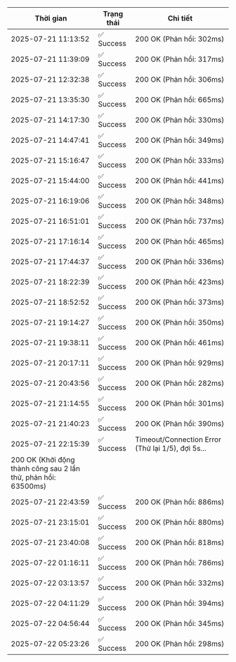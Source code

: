 | Thời gian | Trạng thái | Chi tiết |
|---|---|---|
| 2025-07-21 11:13:52 | ✅ Success | 200 OK (Phản hồi: 302ms) |
| 2025-07-21 11:39:09 | ✅ Success | 200 OK (Phản hồi: 317ms) |
| 2025-07-21 12:32:38 | ✅ Success | 200 OK (Phản hồi: 306ms) |
| 2025-07-21 13:35:30 | ✅ Success | 200 OK (Phản hồi: 665ms) |
| 2025-07-21 14:17:30 | ✅ Success | 200 OK (Phản hồi: 330ms) |
| 2025-07-21 14:47:41 | ✅ Success | 200 OK (Phản hồi: 349ms) |
| 2025-07-21 15:16:47 | ✅ Success | 200 OK (Phản hồi: 333ms) |
| 2025-07-21 15:44:00 | ✅ Success | 200 OK (Phản hồi: 441ms) |
| 2025-07-21 16:19:06 | ✅ Success | 200 OK (Phản hồi: 348ms) |
| 2025-07-21 16:51:01 | ✅ Success | 200 OK (Phản hồi: 737ms) |
| 2025-07-21 17:16:14 | ✅ Success | 200 OK (Phản hồi: 465ms) |
| 2025-07-21 17:44:37 | ✅ Success | 200 OK (Phản hồi: 336ms) |
| 2025-07-21 18:22:39 | ✅ Success | 200 OK (Phản hồi: 423ms) |
| 2025-07-21 18:52:52 | ✅ Success | 200 OK (Phản hồi: 373ms) |
| 2025-07-21 19:14:27 | ✅ Success | 200 OK (Phản hồi: 350ms) |
| 2025-07-21 19:38:11 | ✅ Success | 200 OK (Phản hồi: 461ms) |
| 2025-07-21 20:17:11 | ✅ Success | 200 OK (Phản hồi: 929ms) |
| 2025-07-21 20:43:56 | ✅ Success | 200 OK (Phản hồi: 282ms) |
| 2025-07-21 21:14:55 | ✅ Success | 200 OK (Phản hồi: 301ms) |
| 2025-07-21 21:40:23 | ✅ Success | 200 OK (Phản hồi: 390ms) |
| 2025-07-21 22:15:39 | ✅ Success | Timeout/Connection Error (Thử lại 1/5), đợi 5s...
200 OK (Khởi động thành công sau 2 lần thử, phản hồi: 63500ms) |
| 2025-07-21 22:43:59 | ✅ Success | 200 OK (Phản hồi: 886ms) |
| 2025-07-21 23:15:01 | ✅ Success | 200 OK (Phản hồi: 880ms) |
| 2025-07-21 23:40:08 | ✅ Success | 200 OK (Phản hồi: 818ms) |
| 2025-07-22 01:16:11 | ✅ Success | 200 OK (Phản hồi: 786ms) |
| 2025-07-22 03:13:57 | ✅ Success | 200 OK (Phản hồi: 332ms) |
| 2025-07-22 04:11:29 | ✅ Success | 200 OK (Phản hồi: 394ms) |
| 2025-07-22 04:56:44 | ✅ Success | 200 OK (Phản hồi: 345ms) |
| 2025-07-22 05:23:26 | ✅ Success | 200 OK (Phản hồi: 298ms) |

